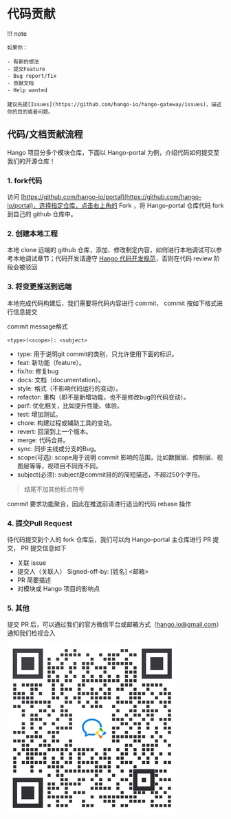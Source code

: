 # 代码贡献

!!! note

    如果你：
    
    - 有新的想法
    - 提交Feature
    - Bug report/fix
    - 贡献文档
    - Help wanted
    
    建议先提[Issues](https://github.com/hango-io/hango-gateway/issues)，描述你的目的或者问题。  

## 代码/文档贡献流程

Hango 项目分多个模块仓库，下面以 Hango-portal 为例，介绍代码如何提交至我们的开源仓库！

### 1. fork代码

访问 [https://github.com/hango-io/portal](https://github.com/hango-io/portal)，选择指定仓库，点击右上角的 Fork ，将 Hango-portal 仓库代码 fork 到自己的 github 仓库中。

### 2. 创建本地工程

本地 clone 远端的 github 仓库，添加、修改制定内容，如何进行本地调试可以参考本地调试章节；代码开发请遵守 [Hango 代码开发规范](code/coding-guide.md)，否则在代码 review 阶段会被驳回

### 3. 将变更推送到远端

本地完成代码构建后，我们需要将代码内容进行 commit， commit 按如下格式进行信息提交

commit message格式
```
<type>(<scope>): <subject>
```
- type: 用于说明git commit的类别，只允许使用下面的标识。
- feat: 新功能（feature）。
- fix/to: 修复bug
- docs: 文档（documentation）。
- style: 格式（不影响代码运行的变动）。
- refactor: 重构（即不是新增功能，也不是修改bug的代码变动）。
- perf: 优化相关，比如提升性能、体验。
- test: 增加测试。
- chore: 构建过程或辅助工具的变动。
- revert: 回滚到上一个版本。
- merge: 代码合并。
- sync: 同步主线或分支的Bug。
- scope(可选): scope用于说明 commit 影响的范围，比如数据层、控制层、视图层等等，视项目不同而不同。
- subject(必须): subject是commit目的的简短描述，不超过50个字符。
> 结尾不加其他标点符号

commit 要求功能聚合，因此在推送前请进行适当的代码 rebase 操作

### 4. 提交Pull Request

待代码提交到个人的 fork 仓库后，我们可以向 Hango-portal 主仓库进行 PR 提交， PR 提交信息如下

- 关联 issue
- 提交人（关联人）
  Signed-off-by: \[姓名\] <邮箱>
- PR 简要描述
- 对模块或 Hango 项目的影响点

### 5. 其他

提交 PR 后，可以通过我们的官方微信平台或邮箱方式（hango.io@gmail.com）通知我们检视合入

![wechat](imgs/hango-wechat.png)